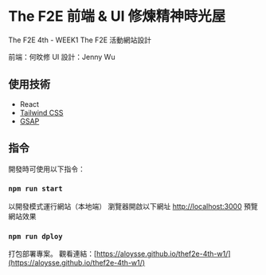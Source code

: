 # The F2E 前端 & UI 修煉精神時光屋

The F2E 4th - WEEK1 The F2E 活動網站設計

前端：何旼修
UI 設計：Jenny Wu

## 使用技術

- React
- [Tailwind CSS](https://tailwindcss.com/docs/guides/create-react-app)
- [GSAP](https://greensock.com/react/)

## 指令

開發時可使用以下指令：
### `npm run start`

以開發模式運行網站（本地端）
瀏覽器開啟以下網址 [http://localhost:3000](http://localhost:3000) 預覽網站效果

### `npm run dploy`

打包部署專案。
觀看連結：[https://aloysse.github.io/thef2e-4th-w1/](https://aloysse.github.io/thef2e-4th-w1/)
